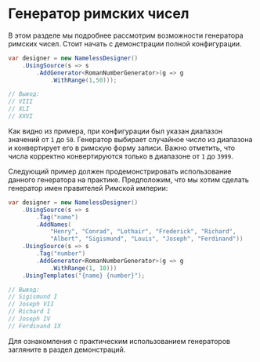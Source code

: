 # Генератор римских чисел

В этом разделе мы подробнее рассмотрим возможности генератора римских чисел. Стоит начать с демонстрации полной конфигурации.

```csharp
var designer = new NamelessDesigner()
    .UsingSource(s => s
        .AddGenerator<RomanNumberGenerator>(g => g
            .WithRange(1,50)));

// Вывод:
// VIII
// XLI
// XXVI
```

Как видно из примера, при конфигурации был указан диапазон значений от `1` до `50`. Генератор выбирает случайное число из диапазона и конвертирует его в римскую форму записи. Важно отметить, что числа корректно конвертируются только в диапазоне от `1` до `3999`.

Следующий пример должен продемонстрировать использование данного генератора на практике. Предположим, что мы хотим сделать генератор имен правителей Римской империи:

```csharp
var designer = new NamelessDesigner()
    .UsingSource(s => s
        .Tag("name")
        .AddNames(
            "Henry", "Conrad", "Lothair", "Frederick", "Richard", 
            "Albert", "Sigismund", "Louis", "Joseph", "Ferdinand"))
    .UsingSource(s => s
        .Tag("number")
        .AddGenerator<RomanNumberGenerator>(g => g
            .WithRange(1, 10)))
    .UsingTemplates("{name} {number}");

// Вывод:
// Sigismund I
// Joseph VII
// Richard I
// Joseph IV
// Ferdinand IX
```

Для ознакомления с практическим использованием генераторов загляните в раздел демонстраций.

